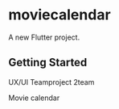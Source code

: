 # moviecalendar

A new Flutter project.

## Getting Started

UX/UI Teamproject 2team

Movie calendar
